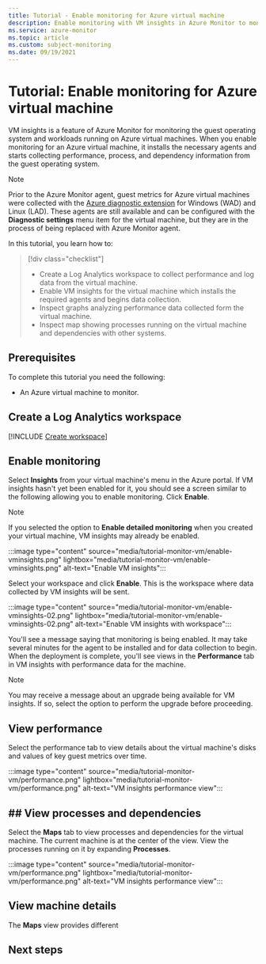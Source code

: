 ```yaml
---
title: Tutorial - Enable monitoring for Azure virtual machine
description: Enable monitoring with VM insights in Azure Monitor to monitor an Azure virtual machine.
ms.service: azure-monitor
ms.topic: article
ms.custom: subject-monitoring
ms.date: 09/19/2021
---
```


# Tutorial: Enable monitoring for Azure virtual machine
VM insights is a feature of Azure Monitor for monitoring the guest operating system and workloads running on Azure virtual machines. When you enable monitoring for an Azure virtual machine, it installs the necessary agents and starts collecting performance, process, and dependency information from the guest operating system. 


> [!NOTE]
> Prior to the Azure Monitor agent, guest metrics for Azure virtual machines were collected with the [Azure diagnostic extension](../agents/diagnostics-extension-overview.md) for Windows (WAD) and Linux (LAD). These agents are still available and can be configured with the **Diagnostic settings** menu item for the virtual machine, but they are in the process of being replaced with Azure Monitor agent.

In this tutorial, you learn how to:

> [!div class="checklist"]
> * Create a Log Analytics workspace to collect performance and log data from the virtual machine.
> * Enable VM insights for the virtual machine which installs the required agents and begins data collection. 
> * Inspect graphs analyzing performance data collected form the virtual machine. 
> * Inspect map showing processes running on the virtual machine and dependencies with other systems.



## Prerequisites
To complete this tutorial you need the following: 

- An Azure virtual machine to monitor.



## Create a Log Analytics workspace
[!INCLUDE [Create workspace](../../../includes/azure-monitor-tutorial-workspace.md)]


## Enable monitoring
Select **Insights** from your virtual machine's menu in the Azure portal. If VM insights hasn't yet been enabled for it, you should see a screen similar to the following allowing you to enable monitoring. Click **Enable**.

> [!NOTE]
> If you selected the option to **Enable detailed monitoring** when you created your virtual machine, VM insights may already be enabled.

:::image type="content" source="media/tutorial-monitor-vm/enable-vminsights.png" lightbox="media/tutorial-monitor-vm/enable-vminsights.png" alt-text="Enable VM insights":::

Select your workspace and click **Enable**. This is the workspace where data collected by VM insights will be sent.

:::image type="content" source="media/tutorial-monitor-vm/enable-vminsights-02.png" lightbox="media/tutorial-monitor-vm/enable-vminsights-02.png" alt-text="Enable VM insights with workspace":::

You'll see a message saying that monitoring is being enabled. It may take several minutes for the agent to be installed and for data collection to begin. When the deployment is complete, you'll see views in the **Performance** tab in VM insights with performance data for the machine.

> [!NOTE]
> You may receive a message about an upgrade being available for VM insights. If so, select the option to perform the upgrade before proceeding.

## View performance
Select the performance tab to view details about the virtual machine's disks and values of key guest metrics over time. 

:::image type="content" source="media/tutorial-monitor-vm/performance.png" lightbox="media/tutorial-monitor-vm/performance.png" alt-text="VM insights performance view":::

## ## View processes and dependencies
Select the **Maps** tab to view processes and dependencies for the virtual machine. The current machine is at the center of the view. View the processes running on it by expanding **Processes**.

:::image type="content" source="media/tutorial-monitor-vm/performance.png" lightbox="media/tutorial-monitor-vm/performance.png" alt-text="VM insights performance view":::


## View machine details
The **Maps** view provides different 


## Next steps


